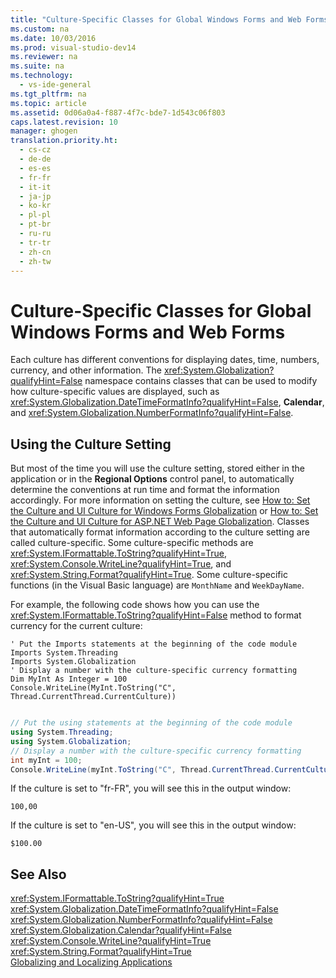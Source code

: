```yaml
---
title: "Culture-Specific Classes for Global Windows Forms and Web Forms"
ms.custom: na
ms.date: 10/03/2016
ms.prod: visual-studio-dev14
ms.reviewer: na
ms.suite: na
ms.technology: 
  - vs-ide-general
ms.tgt_pltfrm: na
ms.topic: article
ms.assetid: 0d06a0a4-f887-4f7c-bde7-1d543c06f803
caps.latest.revision: 10
manager: ghogen
translation.priority.ht: 
  - cs-cz
  - de-de
  - es-es
  - fr-fr
  - it-it
  - ja-jp
  - ko-kr
  - pl-pl
  - pt-br
  - ru-ru
  - tr-tr
  - zh-cn
  - zh-tw
---
```

# Culture-Specific Classes for Global Windows Forms and Web Forms
Each culture has different conventions for displaying dates, time, numbers, currency, and other information. The <xref:System.Globalization?qualifyHint=False> namespace contains classes that can be used to modify how culture-specific values are displayed, such as <xref:System.Globalization.DateTimeFormatInfo?qualifyHint=False>, **Calendar**, and <xref:System.Globalization.NumberFormatInfo?qualifyHint=False>.  
  
## Using the Culture Setting  
 But most of the time you will use the culture setting, stored either in the application or in the **Regional Options** control panel, to automatically determine the conventions at run time and format the information accordingly. For more information on setting the culture, see [How to: Set the Culture and UI Culture for Windows Forms Globalization](assetId:///694e049f-0b91-474a-9789-d35124f248f0) or [How to: Set the Culture and UI Culture for ASP.NET Web Page Globalization](../Topic/How%20to:%20Set%20the%20Culture%20and%20UI%20Culture%20for%20ASP.NET%20Web%20Page%20Globalization.md). Classes that automatically format information according to the culture setting are called culture-specific. Some culture-specific methods are <xref:System.IFormattable.ToString?qualifyHint=True>, <xref:System.Console.WriteLine?qualifyHint=True>, and <xref:System.String.Format?qualifyHint=True>. Some culture-specific functions (in the Visual Basic language) are `MonthName` and `WeekDayName`.  
  
 For example, the following code shows how you can use the <xref:System.IFormattable.ToString?qualifyHint=False> method to format currency for the current culture:  
  
```vb#  
' Put the Imports statements at the beginning of the code module  
Imports System.Threading  
Imports System.Globalization  
' Display a number with the culture-specific currency formatting  
Dim MyInt As Integer = 100  
Console.WriteLine(MyInt.ToString("C", Thread.CurrentThread.CurrentCulture))  
  
```  
  
```c#  
// Put the using statements at the beginning of the code module  
using System.Threading;  
using System.Globalization;  
// Display a number with the culture-specific currency formatting  
int myInt = 100;  
Console.WriteLine(myInt.ToString("C", Thread.CurrentThread.CurrentCulture));  
```  
  
 If the culture is set to "fr-FR", you will see this in the output window:  
  
 `100,00`  
  
 If the culture is set to "en-US", you will see this in the output window:  
  
 `$100.00`  
  
## See Also  
 <xref:System.IFormattable.ToString?qualifyHint=True>   
 <xref:System.Globalization.DateTimeFormatInfo?qualifyHint=False>   
 <xref:System.Globalization.NumberFormatInfo?qualifyHint=False>   
 <xref:System.Globalization.Calendar?qualifyHint=False>   
 <xref:System.Console.WriteLine?qualifyHint=True>   
 <xref:System.String.Format?qualifyHint=True>   
 [Globalizing and Localizing Applications](../VS_IDE/Globalizing-and-Localizing-Applications.md)